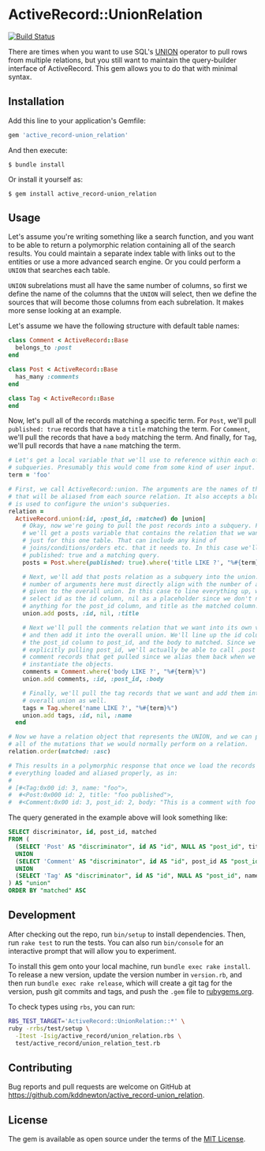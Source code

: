 # ActiveRecord::UnionRelation

[![Build Status](https://github.com/kddnewton/active_record-union_relation/workflows/Main/badge.svg)](https://github.com/kddnewton/active_record-union_relation/actions)

There are times when you want to use SQL's [UNION](https://www.w3schools.com/sql/sql_union.asp) operator to pull rows from multiple relations, but you still want to maintain the query-builder interface of ActiveRecord. This gem allows you to do that with minimal syntax.

## Installation

Add this line to your application's Gemfile:

```ruby
gem 'active_record-union_relation'
```

And then execute:

    $ bundle install

Or install it yourself as:

    $ gem install active_record-union_relation

## Usage

Let's assume you're writing something like a search function, and you want to be able to return a polymorphic relation containing all of the search results. You could maintain a separate index table with links out to the entities or use a more advanced search engine. Or you could perform a `UNION` that searches each table.

`UNION` subrelations must all have the same number of columns, so first we define the name of the columns that the `UNION` will select, then we define the sources that will become those columns from each subrelation. It makes more sense looking at an example.

Let's assume we have the following structure with default table names:

```ruby
class Comment < ActiveRecord::Base
  belongs_to :post
end

class Post < ActiveRecord::Base
  has_many :comments
end

class Tag < ActiveRecord::Base
end
```

Now, let's pull all of the records matching a specific term. For `Post`, we'll pull `published: true` records that have a `title` matching the term. For `Comment`, we'll pull the records that have a `body` matching the term. And finally, for `Tag`, we'll pull records that have a `name` matching the term.

```ruby
# Let's get a local variable that we'll use to reference within each of our
# subqueries. Presumably this would come from some kind of user input.
term = 'foo'

# First, we call ActiveRecord::union. The arguments are the names of the columns
# that will be aliased from each source relation. It also accepts a block that
# is used to configure the union's subqueries.
relation =
  ActiveRecord.union(:id, :post_id, :matched) do |union|
    # Okay, now we're going to pull the post records into a subquery. First,
    # we'll get a posts variable that contains the relation that we want to pull
    # just for this one table. That can include any kind of
    # joins/conditions/orders etc. that it needs to. In this case we'll need
    # published: true and a matching query.
    posts = Post.where(published: true).where('title LIKE ?', "%#{term}%")

    # Next, we'll add that posts relation as a subquery into the union. The
    # number of arguments here must directly align with the number of arguments
    # given to the overall union. In this case to line everything up, we'll
    # select id as the id column, nil as a placeholder since we don't need
    # anything for the post_id column, and title as the matched column.
    union.add posts, :id, nil, :title

    # Next we'll pull the comments relation that we want into its own variable,
    # and then add it into the overall union. We'll line up the id column to id,
    # the post_id column to post_id, and the body to matched. Since we're
    # explicitly pulling post_id, we'll actually be able to call .post on the
    # comment records that get pulled since we alias them back when we
    # instantiate the objects.
    comments = Comment.where('body LIKE ?', "%#{term}%")
    union.add comments, :id, :post_id, :body

    # Finally, we'll pull the tag records that we want and add them into the
    # overall union as well.
    tags = Tag.where('name LIKE ?', "%#{term}%")
    union.add tags, :id, nil, :name
  end

# Now we have a relation object that represents the UNION, and we can perform
# all of the mutations that we would normally perform on a relation.
relation.order(matched: :asc)

# This results in a polymorphic response that once we load the records has
# everything loaded and aliased properly, as in:
#
# [#<Tag:0x00 id: 3, name: "foo">,
#  #<Post:0x000 id: 2, title: "foo published">,
#  #<Comment:0x00 id: 3, post_id: 2, body: "This is a comment with foo in it">]
```

The query generated in the example above will look something like:

```sql
SELECT discriminator, id, post_id, matched
FROM (
  (SELECT 'Post' AS "discriminator", id AS "id", NULL AS "post_id", title AS "matched" FROM "posts" WHERE "posts"."published" = $1 AND (title LIKE '%foo%'))
  UNION
  (SELECT 'Comment' AS "discriminator", id AS "id", post_id AS "post_id", body AS "matched" FROM "comments" WHERE (body LIKE '%foo%'))
  UNION
  (SELECT 'Tag' AS "discriminator", id AS "id", NULL AS "post_id", name AS "matched" FROM "tags" WHERE (name LIKE '%foo%'))
) AS "union"
ORDER BY "matched" ASC 
```

## Development

After checking out the repo, run `bin/setup` to install dependencies. Then, run `rake test` to run the tests. You can also run `bin/console` for an interactive prompt that will allow you to experiment.

To install this gem onto your local machine, run `bundle exec rake install`. To release a new version, update the version number in `version.rb`, and then run `bundle exec rake release`, which will create a git tag for the version, push git commits and tags, and push the `.gem` file to [rubygems.org](https://rubygems.org).

To check types using `rbs`, you can run:

```sh
RBS_TEST_TARGET='ActiveRecord::UnionRelation::*' \
ruby -rrbs/test/setup \
  -Itest -Isig/active_record/union_relation.rbs \
  test/active_record/union_relation_test.rb
```

## Contributing

Bug reports and pull requests are welcome on GitHub at https://github.com/kddnewton/active_record-union_relation.

## License

The gem is available as open source under the terms of the [MIT License](https://opensource.org/licenses/MIT).
